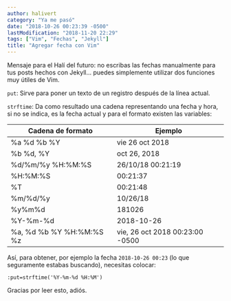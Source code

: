 ```yaml
---
author: halivert
category: "Ya me pasó"
date: "2018-10-26 00:23:39 -0500"
lastModification: "2018-11-20 22:29"
tags: ["Vim", "Fechas", "Jekyll"]
title: "Agregar fecha con Vim"
---
```


Mensaje para el Halí del futuro: no escribas las fechas manualmente para
tus posts hechos con Jekyll... puedes simplemente utilizar dos funciones
muy útiles de Vim.

<!-- Seguir leyendo -->

`put`: Sirve para poner un texto de un registro después de la línea
actual.

`strftime`: Da como resultado una cadena representando una fecha y hora,
si no se indica, es la fecha actual y para el formato existen las
variables:

| Cadena de formato        | Ejemplo                         |
|--------------------------|---------------------------------|
| %a %d %b %Y              | vie 26 oct 2018                 |
| %b %d, %Y                | oct 26, 2018                    |
| %d/%m/%y %H:%M:%S        | 26/10/18 00:21:19               |
| %H:%M:%S                 | 00:21:37                        |
| %T                       | 00:21:48                        |
| %m/%d/%y                 | 10/26/18                        |
| %y%m%d                   | 181026                          |
| %Y-%m-%d                 | 2018-10-26                      |
| %a, %d %b %Y %H:%M:%S %z | vie, 26 oct 2018 00:23:00 -0500 |

Así, para obtener, por ejemplo la fecha `2018-10-26 00:23` (lo
que seguramente estabas buscando), necesitas colocar:
```shell
:put=strftime('%Y-%m-%d %H:%M')
```
Gracias por leer esto, adiós.
